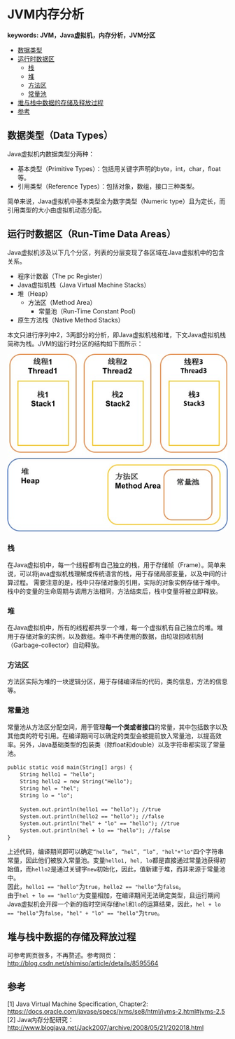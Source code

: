 # JVM内存分析
**keywords: JVM，Java虚拟机，内存分析，JVM分区**  
* [数据类型](#data-types)
* [运行时数据区](#run-time-data-area)
  + [栈](#stack)
  + [堆](#heap)
  + [方法区](#method-area)
  + [常量池](#constant-pool)
* [堆与栈中数据的存储及释放过程](#process)
* [参考](#reference)

## <a name="data-types"></a>数据类型（Data Types）
Java虚拟机内数据类型分两种：

* 基本类型（Primitive Types）：包括用关键字声明的byte，int，char，float等。
* 引用类型（Reference Types）：包括对象，数组，接口三种类型。

简单来说，Java虚拟机中基本类型全为数字类型（Numeric type）且为定长，而引用类型的大小由虚拟机动态分配。

## <a name="run-time-data-area"></a>运行时数据区（Run-Time Data Areas）
Java虚拟机涉及以下几个分区，列表的分层变现了各区域在Java虚拟机中的包含关系。  

* 程序计数器（The pc Register）
* Java虚拟机栈（Java Virtual Machine Stacks）
* 堆（Heap）
  + 方法区（Method Area）
    - 常量池（Run-Time Constant Pool）
* 原生方法栈（Native Method Stacks）  

本文只进行序列中2，3两部分的分析，即Java虚拟机栈和堆，下文Java虚拟机栈简称为栈。JVM的运行时分区的结构如下图所示：

![Java虚拟机结构图](./assets/img/jvm-structure.jpg)

### <a name="stack"></a>栈
在Java虚拟机中，每一个线程都有自己独立的栈，用于存储帧（Frame）。简单来说，可以将java虚拟机栈理解成传统语言的栈，用于存储局部变量，以及中间的计算过程。
需要注意的是，栈中只存储对象的引用，实际的对象实例存储于堆中。栈中的变量的生命周期与调用方法相同，方法结束后，栈中变量将被立即释放。

### <a name="heap"></a>堆
在Java虚拟机中，所有的线程都共享一个堆，每一个虚拟机有自己独立的堆。堆用于存储对象的实例，以及数组。堆中不再使用的数据，由垃圾回收机制（Garbage-collector）自动释放。

### <a name="method-area"></a>方法区
方法区实际为堆的一块逻辑分区，用于存储编译后的代码，类的信息，方法的信息等。

### <a name="constant-pool"></a>常量池
常量池从方法区分配空间，用于管理**每一个类或者接口**的常量，其中包括数字以及其他类的符号引用。在编译期间可以确定的类型会被提前放入常量池，以提高效率。另外，Java基础类型的包装类（除float和double）以及字符串都实现了常量池。

```
public static void main(String[] args) {
	String hello1 = "hello";
	String hello2 = new String("Hello");
	String hel = "hel";
	String lo = "lo";

	System.out.println(hello1 == "hello"); //true
	System.out.println(hello2 == "hello"); //false
	System.out.println("hel" + "lo" == "hello"); //true
	System.out.println(hel + lo == "hello"); //false
}
```

上述代码，编译期间即可以确定`“hello”, “hel”, ”lo“, "hel"+"lo"`四个字符串常量，因此他们被放入常量池。变量`hello1, hel, lo`都是直接通过常量池获得初始值，而`hello2`是通过关键字`new`初始化，因此，值新建于堆，而非来源于常量池中。  
因此，`hello1 == "hello"`为`true`，`hello2 == "hello"`为`false`。  
由于`hel + lo == "hello"`为变量相加，在编译期间无法确定类型，且运行期间Java虚拟机会开辟一个新的临时空间存储`hel`和`lo`的运算结果，因此，`hel + lo == "hello"`为`false`，`"hel" + "lo" == "hello"`为`true`。  

## <a name="process"></a>堆与栈中数据的存储及释放过程
可参考网页很多，不再赘述。参考网页：http://blog.csdn.net/shimiso/article/details/8595564

## <a name="reference"></a>参考
[1] Java Virtual Machine Specification, Chapter2: https://docs.oracle.com/javase/specs/jvms/se8/html/jvms-2.html#jvms-2.5  
[2] Java内存分配研究：http://www.blogjava.net/Jack2007/archive/2008/05/21/202018.html  
